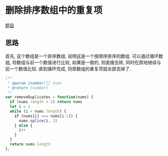 # 删除排序数组中的重复项

[题目](https://leetcode-cn.com/problems/remove-duplicates-from-sorted-array/)

## 思路

首先, 这个数组是一个排序数组, 说明这是一个按顺序排序的数组. 可以通过循环数组, 将数组与前一个数值进行比较, 如果是一致的, 则直接去除, 同时在原地继续与前一个数值比较. 直到循环完成, 则原数组的重复项就全部去掉了.

```js
/**
 * @param {number[]} nums
 * @return {number}
 */
var removeDuplicates = function(nums) {
  if (nums.length < 2) return nums
  let i = 1
  while (i < nums.length) {
    if (nums[i] === nums[i-1]) {
      nums.splice(i, 1)
    } else {
      i++
    }
  }
  return nums.length
};
```